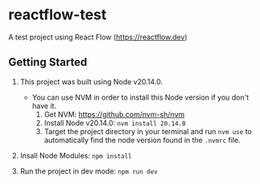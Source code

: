 # reactflow-test

A test project using React Flow (https://reactflow.dev)

## Getting Started

1. This project was built using Node v20.14.0.

   - You can use NVM in order to install this Node version if you don't have it.
     1. Get NVM: https://github.com/nvm-sh/nvm
     2. Install Node v20.14.0: `nvm install 20.14.0`
     3. Target the project directory in your terminal and run `nvm use` to automatically find the node version found in the `.nvmrc` file.

2. Insall Node Modules: `npm install`
3. Run the project in dev mode: `npm run dev`
